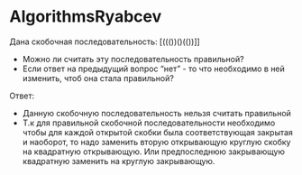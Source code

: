 # AlgorithmsRyabcev

Дана скобочная последовательность: [((())()(())]]
- Можно ли считать эту последовательность правильной?
- Если ответ на предыдущий вопрос “нет” - то что необходимо в ней изменить, чтоб она стала правильной?

Ответ:
- Данную скобочную последовательность нельзя считать правильной 
- Т.к для правильной скобочной последовательности необходимо чтобы для каждой открытой скобки была соответствующая закрытая и наоборот,
то надо заменить вторую открывающую круглую скобку на квадратную открывающую. 
Или предпоследнюю закрывающую квадратную заменить на круглую закрывающую.

